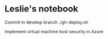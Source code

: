 # Leslie's notebook
Commit in develop branch
./gh-deploy.sh

Implement virtual machine host security in Azure